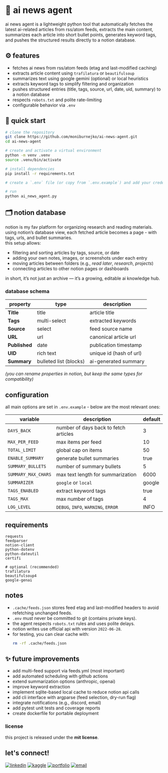 # 📰 ai news agent
ai news agent is a lightweight python tool that automatically fetches the latest ai-related articles from rss/atom feeds, extracts the main content, summarizes each article into short bullet points, generates keyword tags, and pushes the structured results directly to a notion database.

## ⚙️ features
- fetches ai news from rss/atom feeds (etag and last-modified caching)
- extracts article content using `trafilatura` or `beautifulsoup`
- summarizes text using google gemini (optional) or local heuristics
- extracts keyword tags to simplify filtering and organization
- pushes structured entries (title, tags, source, url, date, uid, summary) to a notion database
- respects `robots.txt` and polite rate-limiting
- configurable behavior via `.env`

## 🚀 quick start
```bash
# clone the repository
git clone https://github.com/moniburnejko/ai-news-agent.git
cd ai-news-agent

# create and activate a virtual environment
python -m venv .venv
source .venv/bin/activate

# install dependencies
pip install -r requirements.txt

# create a `.env` file (or copy from `.env.example`) and add your credentials

# run
python ai_news_agent.py
```

## 🗂️ notion database
notion is my fav platform for organizing research and reading materials.  
using notion’s database view, each fetched article becomes a page - with tags, urls, and bullet summaries.  
this setup allows:
- filtering and sorting articles by tags, source, or date  
- adding your own notes, images, or screenshots under each entry  
- moving articles between folders (e.g., *read later*, *research*, *projects*)  
- connecting articles to other notion pages or dashboards  

in short, it’s not just an archive — it’s a growing, editable ai knowledge hub.

### database schema
| property | type | description |
|-----------|------|-------------|
| **Title** | title | article title |
| **Tags** | multi-select | extracted keywords |
| **Source** | select | feed source name |
| **URL** | url | canonical article url |
| **Published** | date | publication timestamp |
| **UID** | rich text | unique id (hash of url) |
| **Summary** | bulleted list (blocks) | ai-generated summary |

*(you can rename properties in notion, but keep the same types for compatibility)*

## configuration
all main options are set in `.env.example` - below are the most relevant ones:

| variable | description | default |
|-----------|--------------|----------|
| `DAYS_BACK` | number of days back to fetch articles | 3 |
| `MAX_PER_FEED` | max items per feed | 10 |
| `TOTAL_LIMIT` | global cap on items | 50 |
| `ENABLE_SUMMARY` | generate bullet summaries | true |
| `SUMMARY_BULLETS` | number of summary bullets | 5 |
| `SUMMARY_MAX_CHARS` | max text length for summarization | 6000 |
| `SUMMARIZER` | `google` or `local` | google |
| `TAGS_ENABLED` | extract keyword tags | true |
| `TAGS_MAX` | max number of tags | 4 |
| `LOG_LEVEL` | `DEBUG`, `INFO`, `WARNING`, `ERROR` | INFO |

## requirements
```
requests
feedparser
notion-client
python-dotenv
python-dateutil
certifi

# optional (recommended)
trafilatura
beautifulsoup4
google-genai
```

## notes
- `.cache/feeds.json` stores feed etag and last-modified headers to avoid refetching unchanged feeds.
- `.env` must never be committed to git (contains private keys).
- the agent respects `robots.txt` rules and uses polite delays.
- notion writes use official api with version `2022-06-28`.
- for testing, you can clear cache with:
  ```bash
  rm -rf .cache/feeds.json
  ```

## ✨ future improvements
- add multi-feed support via feeds.yml (most important)
- add automated scheduling with github actions
- extend summarization options (anthropic, openai)
- improve keyword extraction
- implement sqlite-based local cache to reduce notion api calls
- add cli interface with argparse (feed selection, dry-run flag)
- integrate notifications (e.g., discord, email)
- add pytest unit tests and coverage reports
- create dockerfile for portable deployment

### license
this project is released under the **mit license**.  

## let's connect!   
[![linkedin](https://img.shields.io/badge/linkedin-000000?style=for-the-badge&logo=linkedin&logoColor=white)](https://www.linkedin.com/in/monika-burnejko-9301a1357/) [![kaggle](https://img.shields.io/badge/kaggle-000000?style=for-the-badge&logo=kaggle&logoColor=white)](https://www.kaggle.com/monikaburnejko) [![portfolio](https://img.shields.io/badge/portfolio-000000?style=for-the-badge&logo=notion&logoColor=white)](https://www.notion.so/monikaburnejko/Data-Analytics-Portfolio-2761bac67ca9807298aee038976f0085) [![email](https://img.shields.io/badge/email-000000?style=for-the-badge&logo=gmail&logoColor=white)](mailto:moniaburnejko@gmail.com)
